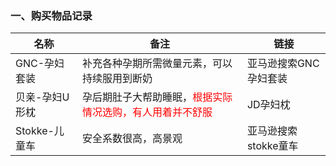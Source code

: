 ### 一、购买物品记录
|名称|备注|链接|
|----|----|------|
|GNC-孕妇套装|补充各种孕期所需微量元素，可以持续服用到断奶|亚马逊搜索GNC孕妇套装|
|贝亲-孕妇U形枕|孕后期肚子大帮助睡眠，<font color="red">根据实际情况选购，有人用着并不舒服</font>|JD孕妇枕|
|Stokke-儿童车|安全系数很高，高景观|亚马逊搜索 stokke童车|

